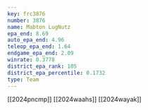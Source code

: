```yaml
---
key: frc3876
number: 3876
name: Mabton LugNutz
epa_end: 8.69
auto_epa_end: 4.96
teleop_epa_end: 1.64
endgame_epa_end: 2.09
winrate: 0.3778
district_epa_rank: 105
district_epa_percentile: 0.1732
type: Team
---
```

[[2024pncmp]]
[[2024waahs]]
[[2024wayak]]
